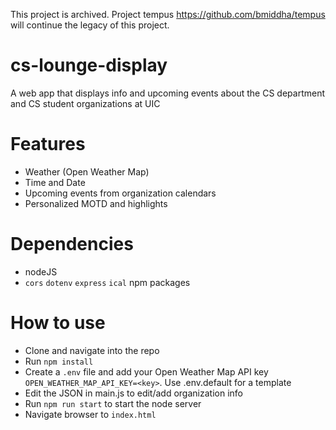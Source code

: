 This project is archived. Project tempus https://github.com/bmiddha/tempus will continue the legacy of this project.

# cs-lounge-display

A web app that displays info and upcoming events about the CS department and CS student organizations at UIC

# Features

- Weather (Open Weather Map)
- Time and Date
- Upcoming events from organization calendars
- Personalized MOTD and highlights

# Dependencies

- nodeJS
- `cors` `dotenv` `express` `ical` npm packages

# How to use

- Clone and navigate into the repo
- Run `npm install`
- Create a `.env` file and add your Open Weather Map API key
`OPEN_WEATHER_MAP_API_KEY=<key>`. Use .env.default for a template
- Edit the JSON in main.js to edit/add organization info
- Run `npm run start` to start the node server
- Navigate browser to `index.html`
